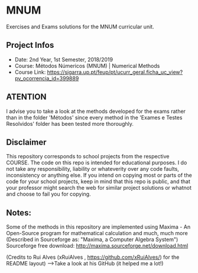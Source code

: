 # MNUM
Exercises and Exams solutions for the MNUM curricular unit.

## Project Infos
* Date: 2nd Year, 1st Semester, 2018/2019
* Course: Métodos Númericos (MNUM) | Numerical Methods
* Course Link: https://sigarra.up.pt/feup/pt/ucurr_geral.ficha_uc_view?pv_ocorrencia_id=399889

## ATENTION
I advise you to take a look at the methods developed for the exams rather than in the folder 'Métodos' since every method in the 'Exames e Testes Resolvidos' folder has been tested more thoroughly.

## Disclaimer
This repository corresponds to school projects from the respective COURSE. The code on this repo is intended for educational purposes. I do not take any responsibility, liability or whateverity over any code faults, inconsistency or anything else. If you intend on copying most or parts of the code for your school projects, keep in mind that this repo is public, and that your professor might search the web for similar project solutions or whatnot and choose to fail you for copying.

## Notes:
Some of the methods in this repository are implemented using Maxima - An Open-Source program for mathematical calculation and much, much more (Described in Sourceforge as: "Maxima, a Computer Algebra System") Sourceforge free download: http://maxima.sourceforge.net/download.html 

(Credits to Rui Alves (xRuiAlves , https://github.com/xRuiAlves/) for the README layout) -->Take a look at his GitHub (it helped me a lot!)
